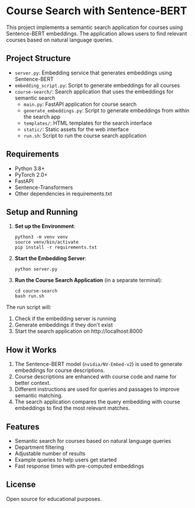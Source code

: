 # Course Search with Sentence-BERT

This project implements a semantic search application for courses using Sentence-BERT embeddings. The application allows users to find relevant courses based on natural language queries.

## Project Structure

- `server.py`: Embedding service that generates embeddings using Sentence-BERT
- `embedding_script.py`: Script to generate embeddings for all courses
- `course-search/`: Search application that uses the embeddings for semantic search
  - `main.py`: FastAPI application for course search
  - `generate_embeddings.py`: Script to generate embeddings from within the search app
  - `templates/`: HTML templates for the search interface
  - `static/`: Static assets for the web interface
  - `run.sh`: Script to run the course search application

## Requirements

- Python 3.8+
- PyTorch 2.0+
- FastAPI
- Sentence-Transformers
- Other dependencies in requirements.txt

## Setup and Running

1. **Set up the Environment**:
   ```
   python3 -m venv venv
   source venv/bin/activate
   pip install -r requirements.txt
   ```

2. **Start the Embedding Server**:
   ```
   python server.py
   ```

3. **Run the Course Search Application** (in a separate terminal):
   ```
   cd course-search
   bash run.sh
   ```

The run script will:
1. Check if the embedding server is running
2. Generate embeddings if they don't exist
3. Start the search application on http://localhost:8000

## How it Works

1. The Sentence-BERT model (`nvidia/NV-Embed-v2`) is used to generate embeddings for course descriptions.
2. Course descriptions are enhanced with course code and name for better context.
3. Different instructions are used for queries and passages to improve semantic matching.
4. The search application compares the query embedding with course embeddings to find the most relevant matches.

## Features

- Semantic search for courses based on natural language queries
- Department filtering
- Adjustable number of results
- Example queries to help users get started
- Fast response times with pre-computed embeddings

## License

Open source for educational purposes.
